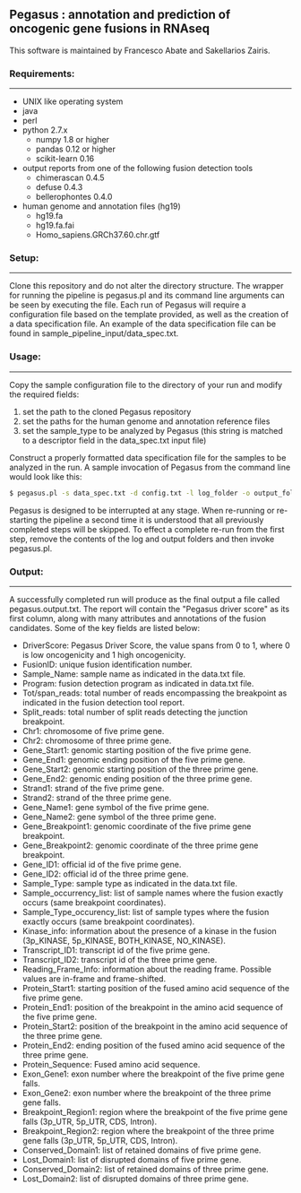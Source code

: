 ## Pegasus : annotation and prediction of oncogenic gene fusions in RNAseq ##

This software is maintained by Francesco Abate and Sakellarios Zairis.


### Requirements: ###
---

- UNIX like operating system
- java
- perl
- python 2.7.x 
    - numpy 1.8 or higher
    - pandas 0.12 or higher
    - scikit-learn 0.16
- output reports from one of the following fusion detection tools
    - chimerascan 0.4.5
    - defuse 0.4.3
    - bellerophontes 0.4.0
- human genome and annotation files (hg19)
    - hg19.fa
    - hg19.fa.fai
    - Homo_sapiens.GRCh37.60.chr.gtf


### Setup: ###
---

Clone this repository and do not alter the directory structure.
The wrapper for running the pipeline is pegasus.pl and its command line arguments can be seen by executing the file.
Each run of Pegasus will require a configuration file based on the template provided, as well as the creation of a data specification file.
An example of the data specification file can be found in sample_pipeline_input/data_spec.txt.


### Usage: ###
---

Copy the sample configuration file to the directory of your run and modify the required fields:

1. set the path to the cloned Pegasus repository
2. set the paths for the human genome and annotation reference files
3. set the sample_type to be analyzed by Pegasus (this string is matched to a descriptor field in the data_spec.txt input file)

Construct a properly formatted data specification file for the samples to be analyzed in the run.
A sample invocation of Pegasus from the command line would look like this:

```bash
$ pegasus.pl -s data_spec.txt -d config.txt -l log_folder -o output_folder
```
Pegasus is designed to be interrupted at any stage.
When re-running or re-starting the pipeline a second time it is understood that all previously completed steps will be skipped.
To effect a complete re-run from the first step, remove the contents of the log and output folders and then invoke pegasus.pl.


### Output: ###
---

A successfully completed run will produce as the final output a file called pegasus.output.txt.
The report will contain the "Pegasus driver score" as its first column, along with many attributes and annotations of the fusion candidates.
Some of the key fields are listed below:

- DriverScore: Pegasus Driver Score, the value spans from 0 to 1, where 0 is low oncogenicity and 1 high oncogenicity.
- FusionID: unique fusion identification number.
- Sample_Name: sample name as indicated in the data.txt file.
- Program: fusion detection program as indicated in data.txt file.
- Tot/span_reads: total number of reads encompassing the breakpoint as indicated in the fusion detection tool report.
- Split_reads: total number of split reads detecting the junction breakpoint.
- Chr1: chromosome of five prime gene.
- Chr2: chromosome of three prime gene.
- Gene_Start1: genomic starting position of the five prime gene.
- Gene_End1: genomic ending position of the five prime gene.
- Gene_Start2: genomic starting position of the three prime gene.
- Gene_End2: genomic ending position of the three prime gene.
- Strand1: strand of the five prime gene.
- Strand2: strand of the three prime gene.
- Gene_Name1: gene symbol of the five prime gene.
- Gene_Name2: gene symbol of the three prime gene.
- Gene_Breakpoint1: genomic coordinate of the five prime gene breakpoint.
- Gene_Breakpoint2: genomic coordinate of the three prime gene breakpoint.
- Gene_ID1: official id of the five prime gene.
- Gene_ID2: official id of the three prime gene.
- Sample_Type: sample type as indicated in the data.txt file.
- Sample_occurrency_list: list of sample names where the fusion exactly occurs (same breakpoint coordinates).
- Sample_Type_occurency_list: list of sample types where the fusion exactly occurs (same breakpoint coordinates).
- Kinase_info: information about the presence of a kinase in the fusion (3p_KINASE, 5p_KINASE, BOTH_KINASE, NO_KINASE).
- Transcript_ID1: transcript id of the five prime gene.
- Transcript_ID2: transcript id of the three prime gene.
- Reading_Frame_Info: information about the reading frame. Possible values are in-frame and frame-shifted.
- Protein_Start1: starting position of the fused amino acid sequence of the five prime gene.
- Protein_End1: position of the breakpoint in the amino acid sequence of the five prime gene. 
- Protein_Start2: position of the breakpoint in the amino acid sequence of the three prime gene. 
- Protein_End2: ending position of the fused amino acid sequence of the three prime gene.
- Protein_Sequence: Fused amino acid sequence.
- Exon_Gene1: exon number where the breakpoint of the five prime gene falls.
- Exon_Gene2: exon number where the breakpoint of the three prime gene falls.
- Breakpoint_Region1: region where the breakpoint of the five prime gene falls (3p_UTR, 5p_UTR, CDS, Intron).
- Breakpoint_Region2: region where the breakpoint of the three prime gene falls (3p_UTR, 5p_UTR, CDS, Intron).
- Conserved_Domain1: list of retained domains of five prime gene.
- Lost_Domain1: list of disrupted domains of five prime gene.
- Conserved_Domain2: list of retained domains of three prime gene.
- Lost_Domain2: list of disrupted domains of three prime gene.
